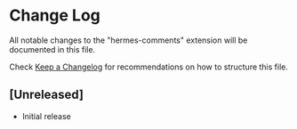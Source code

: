 # Change Log
All notable changes to the "hermes-comments" extension will be documented in this file.

Check [Keep a Changelog](http://keepachangelog.com/) for recommendations on how to structure this file.

## [Unreleased]
- Initial release